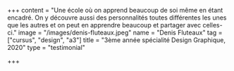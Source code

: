 +++
content = "Une école où on apprend beaucoup de soi même en étant encadré. On y découvre aussi des personnalités toutes différentes les unes que les autres et on peut en apprendre beaucoup et partager avec celles-ci."
image = "/images/denis-fluteaux.jpeg"
name = "Denis Fluteaux"
tag = ["cursus", "design", "a3"]
title = "3ème année spécialité Design Graphique, 2020"
type = "testimonial"

+++
